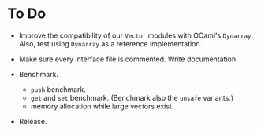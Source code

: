 # To Do

* Improve the compatibility of our `Vector` modules with OCaml's `Dynarray`.
  Also, test using `Dynarray` as a reference implementation.

* Make sure every interface file is commented. Write documentation.

* Benchmark.
  + `push` benchmark.
  + `get` and `set` benchmark. (Benchmark also the `unsafe` variants.)
  + memory allocation while large vectors exist.

* Release.
